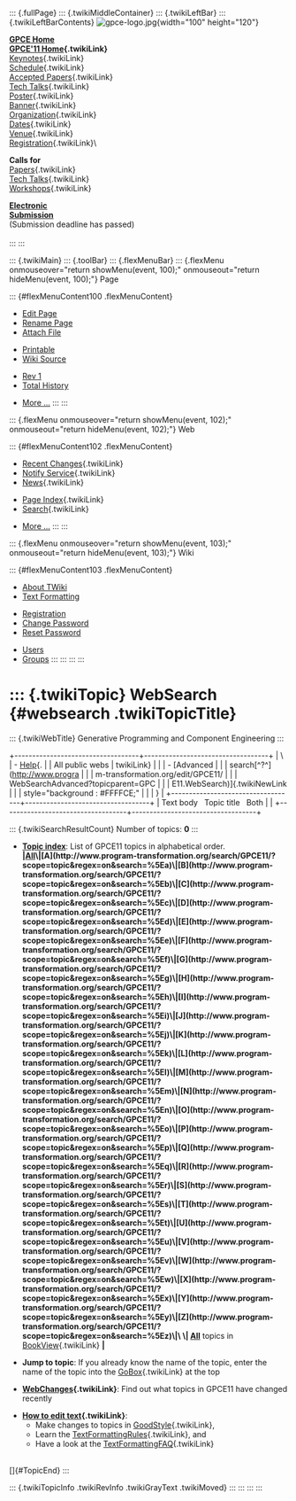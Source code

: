 ::: {.fullPage}
::: {.twikiMiddleContainer}
::: {.twikiLeftBar}
::: {.twikiLeftBarContents}
![gpce-logo.jpg](../pub/GPCE11/WebLeftBar/gpce-logo.jpg){width="100"
height="120"}

**[GPCE Home](http://program-transformation.org/Gpce)**\
**[GPCE\'11 Home](WebHome){.twikiLink}**\
[Keynotes](KeynoteSpeakers){.twikiLink}\
[Schedule](ConferenceProgram){.twikiLink}\
[Accepted Papers](AcceptedPapers){.twikiLink}\
[Tech Talks](TechTalks){.twikiLink}\
[Poster](Poster){.twikiLink}\
[Banner](Banner){.twikiLink}\
[Organization](ConferenceOrganization){.twikiLink}\
[Dates](ImportantDates){.twikiLink}\
[Venue](ConferenceVenue){.twikiLink}\
[Registration](ConferenceRegistration){.twikiLink}\

**Calls for**\
[Papers](CallForPapers){.twikiLink}\
[Tech Talks](CallForTechTalks){.twikiLink}\
[Workshops](Workshops){.twikiLink}

**[Electronic\
Submission](http://www.easychair.org/conferences/?conf=gpce11)**\
(Submission deadline has passed)\
\
:::
:::

::: {.twikiMain}
::: {.toolBar}
::: {.flexMenuBar}
::: {.flexMenu onmouseover="return showMenu(event, 100);" onmouseout="return hideMenu(event, 100);"}
Page

::: {#flexMenuContent100 .flexMenuContent}
-   [Edit
    Page](http://www.program-transformation.org/edit/GPCE11/WebSearch?t=1536827542)
-   [Rename
    Page](http://www.program-transformation.org/rename/GPCE11/WebSearch)
-   [Attach
    File](http://www.program-transformation.org/attach/GPCE11/WebSearch)

<!-- -->

-   [Printable](http://www.program-transformation.org/view/GPCE11/WebSearch?skin=print.pattern)
-   [Wiki
    Source](http://www.program-transformation.org/view/GPCE11/WebSearch?skin=text&raw=on&contenttype=text/plain)

<!-- -->

-   [Rev
    1](http://www.program-transformation.org/view/GPCE11/WebSearch?rev=1.1)
-   [Total
    History](http://www.program-transformation.org/rdiff/GPCE11/WebSearch)

<!-- -->

-   [More
    \...](http://www.program-transformation.org/oops/GPCE11/WebSearch?template=oopsmore&param1=1.1&param2=1.1)
:::
:::

::: {.flexMenu onmouseover="return showMenu(event, 102);" onmouseout="return hideMenu(event, 102);"}
Web

::: {#flexMenuContent102 .flexMenuContent}
-   [Recent Changes](WebChanges){.twikiLink}
-   [Notify Service](WebNotify){.twikiLink}
-   [News](WebNews){.twikiLink}

<!-- -->

-   [Page Index](WebIndex){.twikiLink}
-   [Search](WebSearch){.twikiLink}

<!-- -->

-   [More
    \...](http://www.program-transformation.org/oops/GPCE11/WebSearch?template=oopsmore&param1=1.1&param2=1.1)
:::
:::

::: {.flexMenu onmouseover="return showMenu(event, 103);" onmouseout="return hideMenu(event, 103);"}
Wiki

::: {#flexMenuContent103 .flexMenuContent}
-   [About
    TWiki](http://www.program-transformation.org/view/TWiki/WebHome)
-   [Text
    Formatting](http://www.program-transformation.org/view/TWiki/TextFormattingRules)

<!-- -->

-   [Registration](http://www.program-transformation.org/view/TWiki/TWikiRegistration)
-   [Change
    Password](http://www.program-transformation.org/view/TWiki/ChangePassword)
-   [Reset
    Password](http://www.program-transformation.org/view/TWiki/ResetPassword)

<!-- -->

-   [Users](http://www.program-transformation.org/view/Main/TWikiUsers)
-   [Groups](http://www.program-transformation.org/view/Main/TWikiGroups)
:::
:::
:::
:::

::: {.twikiTopic}
WebSearch {#websearch .twikiTopicTitle}
=========

::: {.twikiWebTitle}
Generative Programming and Component Engineering
:::

+-----------------------------------+-----------------------------------+
| \                                 | -   [Help](../TWiki/SearchHelp){. |
| All public webs                   | twikiLink}                        |
|                                   | -   [Advanced                     |
|                                   |     search[^?^](http://www.progra |
|                                   | m-transformation.org/edit/GPCE11/ |
|                                   | WebSearchAdvanced?topicparent=GPC |
|                                   | E11.WebSearch)]{.twikiNewLink     |
|                                   |     style="background : #FFFFCE;" |
|                                   | }                                 |
+-----------------------------------+-----------------------------------+
| Text body   Topic title   Both    |                                   |
+-----------------------------------+-----------------------------------+

::: {.twikiSearchResultCount}
Number of topics: **0**
:::

-   **[Topic
    index](http://www.program-transformation.org/search/GPCE11/?scope=topic&regex=on&search=\.*)**:
    List of GPCE11 topics in alphabetical order.\
    **\|[All](http://www.program-transformation.org/search/GPCE11/?scope=topic&regex=on&search=\.*)\|[A](http://www.program-transformation.org/search/GPCE11/?scope=topic&regex=on&search=%5Ea)\|[B](http://www.program-transformation.org/search/GPCE11/?scope=topic&regex=on&search=%5Eb)\|[C](http://www.program-transformation.org/search/GPCE11/?scope=topic&regex=on&search=%5Ec)\|[D](http://www.program-transformation.org/search/GPCE11/?scope=topic&regex=on&search=%5Ed)\|[E](http://www.program-transformation.org/search/GPCE11/?scope=topic&regex=on&search=%5Ee)\|[F](http://www.program-transformation.org/search/GPCE11/?scope=topic&regex=on&search=%5Ef)\|[G](http://www.program-transformation.org/search/GPCE11/?scope=topic&regex=on&search=%5Eg)\|[H](http://www.program-transformation.org/search/GPCE11/?scope=topic&regex=on&search=%5Eh)\|[I](http://www.program-transformation.org/search/GPCE11/?scope=topic&regex=on&search=%5Ei)\|[J](http://www.program-transformation.org/search/GPCE11/?scope=topic&regex=on&search=%5Ej)\|[K](http://www.program-transformation.org/search/GPCE11/?scope=topic&regex=on&search=%5Ek)\|[L](http://www.program-transformation.org/search/GPCE11/?scope=topic&regex=on&search=%5El)\|[M](http://www.program-transformation.org/search/GPCE11/?scope=topic&regex=on&search=%5Em)\|[N](http://www.program-transformation.org/search/GPCE11/?scope=topic&regex=on&search=%5En)\|[O](http://www.program-transformation.org/search/GPCE11/?scope=topic&regex=on&search=%5Eo)\|[P](http://www.program-transformation.org/search/GPCE11/?scope=topic&regex=on&search=%5Ep)\|[Q](http://www.program-transformation.org/search/GPCE11/?scope=topic&regex=on&search=%5Eq)\|[R](http://www.program-transformation.org/search/GPCE11/?scope=topic&regex=on&search=%5Er)\|[S](http://www.program-transformation.org/search/GPCE11/?scope=topic&regex=on&search=%5Es)\|[T](http://www.program-transformation.org/search/GPCE11/?scope=topic&regex=on&search=%5Et)\|[U](http://www.program-transformation.org/search/GPCE11/?scope=topic&regex=on&search=%5Eu)\|[V](http://www.program-transformation.org/search/GPCE11/?scope=topic&regex=on&search=%5Ev)\|[W](http://www.program-transformation.org/search/GPCE11/?scope=topic&regex=on&search=%5Ew)\|[X](http://www.program-transformation.org/search/GPCE11/?scope=topic&regex=on&search=%5Ex)\|[Y](http://www.program-transformation.org/search/GPCE11/?scope=topic&regex=on&search=%5Ey)\|[Z](http://www.program-transformation.org/search/GPCE11/?scope=topic&regex=on&search=%5Ez)\|\
    \|
    [All](http://www.program-transformation.org/search/GPCE11/?scope=topic&regex=on&bookview=on&search=\.*)**
    topics in [BookView](../TWiki/BookView){.twikiLink} **\|**

<!-- -->

-   **Jump to topic**: If you already know the name of the topic, enter
    the name of the topic into the [GoBox](../TWiki/GoBox){.twikiLink}
    at the top

<!-- -->

-   **[WebChanges](../TWiki/WebChanges){.twikiLink}**: Find out what
    topics in GPCE11 have changed recently

<!-- -->

-   **[How to edit text](../TWiki/GoodStyle){.twikiLink}**:
    -   Make changes to topics in
        [GoodStyle](../TWiki/GoodStyle){.twikiLink},
    -   Learn the
        [TextFormattingRules](../TWiki/TextFormattingRules){.twikiLink},
        and
    -   Have a look at the
        [TextFormattingFAQ](../TWiki/TextFormattingFAQ){.twikiLink}

\
[]{#TopicEnd}
:::

::: {.twikiTopicInfo .twikiRevInfo .twikiGrayText .twikiMoved}
:::
:::
:::
:::

